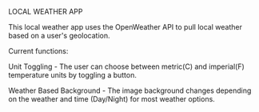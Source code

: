 LOCAL WEATHER APP 

This local weather app uses the OpenWeather API to pull local weather based on a user's geolocation. 

Current functions:

Unit Toggling - The user can choose between metric(C) and imperial(F) temperature units by toggling a button.

Weather Based Background - The image background changes depending on the weather and time (Day/Night) for most weather options.
